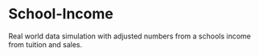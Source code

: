 # School-Income
Real world data simulation with adjusted numbers from a schools income from tuition and sales.
